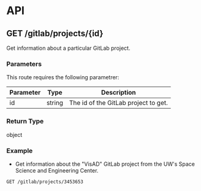 # API

## GET /gitlab/projects/{id}

Get information about a particular GitLab project.

### Parameters

This route requires the following parametrer:

| Parameter | Type | Description |
| --- | --- | --- |
| id | string | The id of the GitLab project to get. |

### Return Type

object

### Example

- Get information about the "VisAD" GitLab project from the UW's Space Science and Engineering Center.
```
GET /gitlab/projects/3453653
```